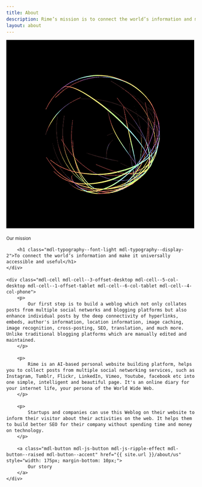 ```yaml
---
title: About
description: Rime’s mission is to connect the world’s information and make it universally accessible and useful. Learn about our company history and more.
layout: about
---
```


<div class="mdl-grid mdl-color--black">
    <div class="mdl-cell mdl-cell--4-offset-desktop mdl-cell--4-col-desktop mdl-cell--1-offset-tablet mdl-cell--6-col-tablet mdl-cell--4-col-phone">
        <img src="/assets/third-party/giphy.com/art-artist-on-tumblr-delirium-lab-3o85xpJDoAcPrVIeOs-downsized.gif" alt="both" style="max-width: 100%;">
    </div>
</div>
<div class="mdl-grid">
    <div class="mdl-cell mdl-cell--2-offset-desktop mdl-cell--8-col-desktop mdl-cell--1-offset-tablet mdl-cell--7-col-tablet mdl-cell--4-col-phone">
        <p><small>Our mission</small></p>
    
        <h1 class="mdl-typography--font-light mdl-typography--display-2">To connect the world’s information and make it universally accessible and useful</h1>
    </div>

    <div class="mdl-cell mdl-cell--3-offset-desktop mdl-cell--5-col-desktop mdl-cell--1-offset-tablet mdl-cell--6-col-tablet mdl-cell--4-col-phone">
        <p>
            Our first step is to build a weblog which not only collates posts from multiple social networks and blogging platforms but also enhance individual posts by the deep connectivity of hyperlinks, embeds, author's information, location information, image caching, image recognition, cross-posting, SEO, translation, and much more. Unlike traditional blogging platforms which are manually edited and maintained.
        </p>

        <p>
            Rime is an AI-based personal website building platform, helps you to collect posts from multiple social networking services, such as Instagram, Tumblr, Flickr, LinkedIn, Vimeo, Youtube, facebook etc into one simple, intelligent and beautiful page. It's an online diary for your internet life, your persona of the World Wide Web.
        </p>

        <p>
            Startups and companies can use this Weblog on their website to inform their visitor about their activities on the web. It helps them to build better SEO for their company without spending time and money on technology. 
        </p>

        <a class="mdl-button mdl-js-button mdl-js-ripple-effect mdl-button--raised mdl-button--accent" href="{{ site.url }}/about/us" style="width: 175px; margin-bottom: 10px;">
            Our story
        </a>
    </div>
</div>